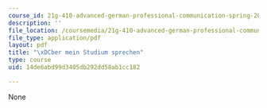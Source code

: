 ```yaml
---
course_id: 21g-410-advanced-german-professional-communication-spring-2017
description: ''
file_location: /coursemedia/21g-410-advanced-german-professional-communication-spring-2017/14de6abd99d3405db292dd58ab1cc182_21G_410s17_W05_M11.pdf
file_type: application/pdf
layout: pdf
title: "\xDCber mein Studium sprechen"
type: course
uid: 14de6abd99d3405db292dd58ab1cc182

---
```

None